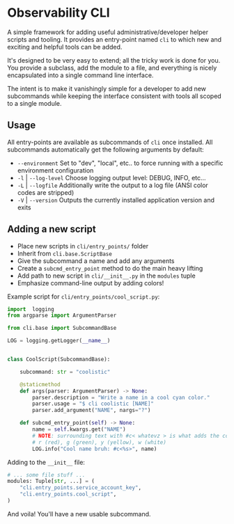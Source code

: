 # Observability CLI

A simple framework for adding useful administrative/developer helper scripts and tooling. It provides an entry-point
named ``cli`` to which new and exciting and helpful tools can be added.

It's designed to be very easy to extend; all the tricky work is done for you. You provide a subclass, add the module
to a file, and everything is nicely encapsulated into a single command line interface.

The intent is to make it vanishingly simple for a developer to add new subcommands while keeping the interface
consistent with tools all scoped to a single module.


## Usage

All entry-points are available as subcommands of ``cli`` once installed. All subcommands automatically get the
following arguments by default:

- ``--environment`` Set to "dev", "local", etc.. to force running with a specific environment configuration
- ``-l`` | ``--log-level`` Choose logging output level: DEBUG, INFO, etc...
- ``-L`` | ``--logfile`` Additionally write the output to a log file (ANSI color codes are stripped)
- ``-V`` | ``--version`` Outputs the currently installed application version and exits


## Adding a new script

- Place new scripts in ``cli/entry_points/`` folder
- Inherit from ``cli.base.ScriptBase``
- Give the subcommand a name and add any arguments
- Create a ``subcmd_entry_point`` method to do the main heavy lifting
- Add path to new script in ``cli/__init__.py`` in the ``modules`` tuple
- Emphasize command-line output by adding colors!

Example script for ``cli/entry_points/cool_script.py``:

```python
import  logging
from argparse import ArgumentParser

from cli.base import SubcommandBase

LOG = logging.getLogger(__name__)


class CoolScript(SubcommandBase):

    subcommand: str = "coolistic"

    @staticmethod
    def args(parser: ArgumentParser) -> None:
        parser.description = "Write a name in a cool cyan color."
        parser.usage = "$ cli coolistic [NAME]"
        parser.add_argument("NAME", nargs="?")

    def subcmd_entry_point(self) -> None:
        name = self.kwargs.get("NAME")
        # NOTE: surrounding text with #c< whatevz > is what adds the cool cyan color. You can also do b (blue),
        # r (red), g (green), y (yellow), w (white)
        LOG.info("Cool name bruh: #c<%s>", name)
```


Adding to the ``__init__`` file:


```python
# ... some file stuff ...
modules: Tuple[str, ...] = (
    "cli.entry_points.service_account_key",
    "cli.entry_points.cool_script",
)
```

And voila! You'll have a new usable subcommand.
